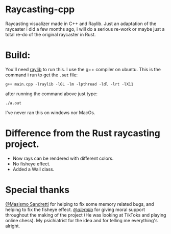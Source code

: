 # Raycasting-cpp
Raycasting visualizer made in C++ and Raylib. Just an adaptation of the raycaster i did a few months ago, i will do a serious re-work or maybe just a total re-do of the original raycaster in Rust.
# Build:
You'll need [raylib](https://github.com/raysan5/raylib) to run this.
I use the g++ compiler on ubuntu. This is the command i run to get the `.out` file:

```g++ main.cpp -lraylib -lGL -lm -lpthread -ldl -lrt -lX11``` 

after running the command above just type: 

```./a.out```

I've never ran this on windows nor MacOs.

# Difference from the Rust raycasting project.

- Now rays can be rendered with different colors.
- No fisheye effect.
- Added a Wall class.

# Special thanks
[@Masismo Sandretti](https://github.com/MassimoSandre) for helping to fix some memory related bugs, and helping to fix the fisheye effect.
[@_alerollo_](https://www.instagram.com/_alerollo_) for giving moral support throughout the making of the project (He was looking at TikToks and playing online chess).
My psichiatrist for the idea and for telling me everything's alright.
